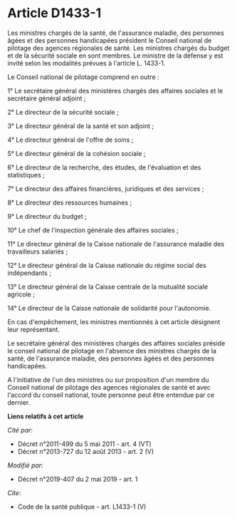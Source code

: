 # Article D1433-1

Les ministres chargés de la santé, de l'assurance maladie, des personnes âgées et des personnes handicapées président le
Conseil national de pilotage des agences régionales de santé. Les ministres chargés du budget et de la sécurité sociale en
sont membres. Le ministre de la défense y est invité selon les modalités prévues à l'article L. 1433-1. 

Le Conseil national de pilotage comprend en outre : 

1° Le secrétaire général des ministères chargés des affaires sociales et le secrétaire général adjoint ; 

2° Le directeur de la sécurité sociale ; 

3° Le directeur général de la santé et son adjoint ; 

4° Le directeur général de l'offre de soins ; 

5° Le directeur général de la cohésion sociale ; 

6° Le directeur de la recherche, des études, de l'évaluation et des statistiques ; 

7° Le directeur des affaires financières, juridiques et des services ; 

8° Le directeur des ressources humaines ; 

9° Le directeur du budget ; 

10° Le chef de l'inspection générale des affaires sociales ; 

11° Le directeur général de la Caisse nationale de l'assurance maladie des travailleurs salariés ; 

12° Le directeur général de la Caisse nationale du régime social des indépendants ; 

13° Le directeur général de la Caisse centrale de la mutualité sociale agricole ; 

14° Le directeur de la Caisse nationale de solidarité pour l'autonomie. 

En cas d'empêchement, les ministres mentionnés à cet article désignent leur représentant. 

Le secrétaire général des ministères chargés des affaires sociales préside le conseil national de pilotage en l'absence des
ministres chargés de la santé, de l'assurance maladie, des personnes âgées et des personnes handicapées. 

A l'initiative de l'un des ministres ou sur proposition d'un membre du Conseil national de pilotage des agences régionales de
santé et avec l'accord du conseil national, toute personne peut être entendue par ce dernier.

**Liens relatifs à cet article**

_Cité par_:

  - Décret n°2011-499 du 5 mai 2011 - art. 4 (VT)
  - Décret n°2013-727 du 12 août 2013 - art. 2 (V)

_Modifié par_:

  - Décret n°2019-407 du 2 mai 2019 - art. 1

_Cite_:

  - Code de la santé publique - art. L1433-1 (V)
